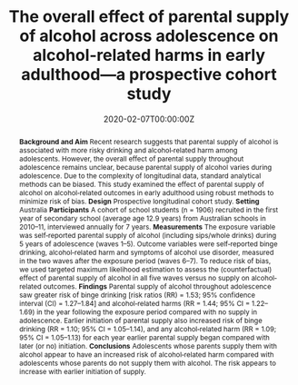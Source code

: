 ﻿---
abstract: "
**Background and Aim**
Recent research suggests that parental supply of alcohol is associated with more risky drinking and alcohol‐related harm among adolescents. However, the overall effect of parental supply throughout adolescence remains unclear, because parental supply of alcohol varies during adolescence. Due to the complexity of longitudinal data, standard analytical methods can be biased. This study examined the effect of parental supply of alcohol on alcohol‐related outcomes in early adulthood using robust methods to minimize risk of bias.
**Design**
Prospective longitudinal cohort study.
**Setting**
Australia
**Participants**
A cohort of school students (n = 1906) recruited in the first year of secondary school (average age 12.9 years) from Australian schools in 2010–11, interviewed annually for 7 years.
**Measurements**
The exposure variable was self‐reported parental supply of alcohol (including sips/whole drinks) during 5 years of adolescence (waves 1–5). Outcome variables were self‐reported binge drinking, alcohol‐related harm and symptoms of alcohol use disorder, measured in the two waves after the exposure period (waves 6–7). To reduce risk of bias, we used targeted maximum likelihood estimation to assess the (counterfactual) effect of parental supply of alcohol in all five waves versus no supply on alcohol‐related outcomes.
**Findings**
Parental supply of alcohol throughout adolescence saw greater risk of binge drinking [risk ratios (RR) = 1.53; 95% confidence interval (CI) = 1.27–1.84] and alcohol‐related harms (RR = 1.44; 95% CI = 1.22–1.69) in the year following the exposure period compared with no supply in adolescence. Earlier initiation of parental supply also increased risk of binge drinking (RR = 1.10; 95% CI = 1.05–1.14), and any alcohol‐related harm (RR = 1.09; 95% CI = 1.05–1.13) for each year earlier parental supply began compared with later (or no) initiation.
**Conclusions**
Adolescents whose parents supply them with alcohol appear to have an increased risk of alcohol‐related harm compared with adolescents whose parents do not supply them with alcohol. The risk appears to increase with earlier initiation of supply."
authors:
- admin
- Timothy Dobbins
- Raimondo Bruno
- Amy Peacock
- Veronica Boland
- Wing See Yuen
- Alexandra Aiken
- Louisa Degenhardt
- Kypros Kypri
- Tim Slade
- Delyse Hutchinson
- Jackob Najman
- Nyanda McBride
- John Horwood
- Jim McCambridge
- Richard P Mattick
date: "2020-02-07T00:00:00Z"
doi: "10.1111/add.15005"
featured: false
image:
  caption: 'Image credit: [**DRINKWISE**]'
  focal_point: ""
  preview_only: false
projects:
- APSALS
publication: 'Addiction'
publication_short: ""
publication_types:
- "2"
publishDate: "2020-02-07T00:00:00Z"
summary: An analysis of the joint effect of parental supply of alcohol over adolescence, using targeted maximum likelihood estimation.
tags:
- Alcohol
- Adolescence
- Longitudinal cohort study
url_source: "https://onlinelibrary.wiley.com/doi/abs/10.1111/add.15005"
title: "The overall effect of parental supply of alcohol across adolescence on alcohol‐related harms in early adulthood—a prospective cohort study"
---
